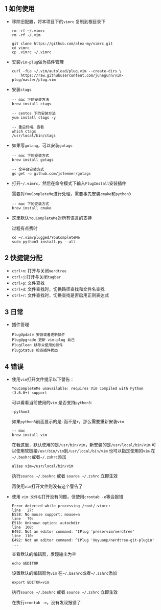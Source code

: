 ## 1 如何使用

- 移除旧配置，将本项目下的`vimrc` 复制到根目录下

    ```text
    rm -rf ~/.vimrc
    rm -rf ~/.vim

    git clone https://github.com/alex-my/vimrc.git
    cd vimrc
    cp .vimrc ~/.vimrc
    ```

- 安装`vim-plug`做为插件管理

    ```text
    curl -fLo ~/.vim/autoload/plug.vim --create-dirs \
        https://raw.githubusercontent.com/junegunn/vim-plug/master/plug.vim
    ```

- 安装`ctags`

    ```text
    -- mac 下的安装方法
    brew install ctags

    -- centos 下的安装方法
    yum install ctags -y

    -- 重启终端，查看
    which ctags
    /usr/local/bin/ctags
    ```

- 如果写`golang`，可以安装`gotags`

    ```text
    -- mac 下的安装方式
    brew install gotags

    -- 全平台安装方式
    go get -u github.com/jstemmer/gotags

    ```

- 打开`~/.vimrc`，然后在命令模式下输入`PlugInstall`安装插件

    需要对`YouCompleteMe`进行处理，需要事先安装`cmake`和`python3`

    ```text
    -- mac 下的安装方式
    brew install cmake
    ```

- 这里默认`YouCompleteMe`对所有语言的支持

    过程有点费时

    ```text
    cd ~/.vim/plugged/YouCompleteMe
    sudo python3 install.py --all
    ```


## 2 快捷键分配

- `ctrl+n`: 打开与关闭`nerdtree`
- `ctrl+j`:打开与关闭`tagbar`
- `ctrl+p`: 文件查找
- `ctrl+d`: 文件查找时，切换路径查找和文件名查找
- `ctrl+r`: 文件查找时，切换查找是否启用正则表达式

## 3 日常

- 插件管理

    ```text
    PlugUpdate 安装或者更新插件
    PlugUpgrade 更新 vim-plug 自己
    PlugClean 移除未使用的插件
    PlugStatus 检查插件状态
    ```

## 4 错误

- 使用`vim`打开文件提示以下警告：

    ```text
    YouCompleteMe unavailable: requires Vim compiled with Python (3.6.0+) support
    ```

    可以看看当前使用的`vim` 是否支持`python3`:

    ```text
    -python3
    ```

    如果`python3`前面显示的是`-`而不是`+`，那么需要重新安装`vim`

    ```text
    -- mac
    brew install vim
    ```

    在我这里，默认使用的是`/usr/bin/vim`，新安装的是`/usr/local/bin/vim`
    可以使用软链接`/usr/bin/vim`到`/usr/local/bin/vim`
    也可以指定使用的`vim`
    在`~/.bashrc`或者`~/.zshrc`添加

    ```text
    alias vim=/usr/local/bin/vim
    ```

    执行`source ~/.bashrc` 或者 `source ~/.zshrc` 立即生效

    再使用`vim`打开文件则没有这个警告了

- 使用 `vim 文件名`打开没有问题，但使用`crontab -e`等会报错

    ```text
    Error detected while processing /root/.vimrc:
    line   27:
    E538: No mouse support: mouse=a
    line   79:
    E518: Unknown option: autochdir
    line  108:
    E492: Not an editor command: ^IPlug 'preservim/nerdtree'
    line  110:
    E492: Not an editor command: ^IPlug 'Xuyuanp/nerdtree-git-plugin'
    ...
    ```

    查看默认的编辑器，发现输出为空

    ```text
    echo $EDITOR
    ```

    设置默认的编辑器为`vim`
    在`~/.bashrc`或者`~/.zshrc`添加

    ```text
    export EDITOR=vim
    ```

    执行`source ~/.bashrc` 或者 `source ~/.zshrc` 立即生效

    在执行`crontab -e`，没有发现报错了

